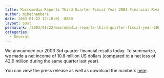 ```yaml
---
title: Macromedia Reports Third Quarter Fiscal Year 2003 Financial Results
author: mikechambers
date: 2003-01-22 12:18:01 -0800
layout: post
permalink: /2003/01/22/macromedia-reports-third-quarter-fiscal-year-2003-financial-results/
categories:
  - General
---
```



We announced our 2003 3rd quarter financial results today. To summarize, we made a net income of 10.8 million US dollars (compared to a net loss of 42.9 million during the same quarter last year).

You can view the press release as well as download the numbers [here][1].

 [1]: http://www.macromedia.com/macromedia/ir/macr/news/2003/jan22_q303_results.html